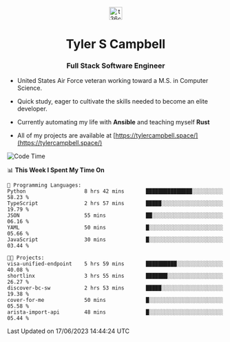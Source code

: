 <p align="center">
<a href="https://www.linkedin.com/in/t36campbell" target="blank"><img align="center" src="https://ik.imagekit.io/t36campbell/Portfolio/linkedin.png.original_m8bbGgPh6.png" alt="t36campbell" height="30" width="30" /></a>
</p>
<h1 align="center">Tyler S Campbell</h1>
<h3 align="center">Full Stack Software Engineer</h3>

* United States Air Force veteran working toward a M.S. in Computer Science.

* Quick study, eager to cultivate the skills needed to become an elite developer.

* Currently automating my life with **Ansible** and teaching myself **Rust**

* All of my projects are available at [https://tylercampbell.space/](https://tylercampbell.space/)

<!--START_SECTION:waka-->
![Code Time](http://img.shields.io/badge/Code%20Time-2%2C575%20hrs-blue)

📊 **This Week I Spent My Time On** 

```text
💬 Programming Languages: 
Python                   8 hrs 42 mins       ███████████████░░░░░░░░░░   58.23 % 
TypeScript               2 hrs 57 mins       █████░░░░░░░░░░░░░░░░░░░░   19.79 % 
JSON                     55 mins             ██░░░░░░░░░░░░░░░░░░░░░░░   06.16 % 
YAML                     50 mins             █░░░░░░░░░░░░░░░░░░░░░░░░   05.66 % 
JavaScript               30 mins             █░░░░░░░░░░░░░░░░░░░░░░░░   03.44 % 

🐱‍💻 Projects: 
visa-unified-endpoint    5 hrs 59 mins       ██████████░░░░░░░░░░░░░░░   40.08 % 
shortlinx                3 hrs 55 mins       ███████░░░░░░░░░░░░░░░░░░   26.27 % 
discover-bc-sw           2 hrs 53 mins       █████░░░░░░░░░░░░░░░░░░░░   19.38 % 
cover-for-me             50 mins             █░░░░░░░░░░░░░░░░░░░░░░░░   05.58 % 
arista-import-api        48 mins             █░░░░░░░░░░░░░░░░░░░░░░░░   05.44 % 
```


 Last Updated on 17/06/2023 14:44:24 UTC
<!--END_SECTION:waka-->
